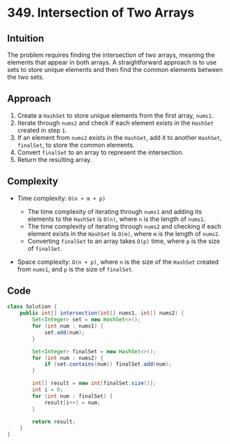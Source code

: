 # 349. Intersection of Two Arrays

## Intuition

The problem requires finding the intersection of two arrays, meaning the elements that appear in both arrays. A straightforward approach is to use sets to store unique elements and then find the common elements between the two sets.

## Approach

1. Create a `HashSet` to store unique elements from the first array, `nums1`.
2. Iterate through `nums2` and check if each element exists in the `HashSet` created in step `1`.
3. If an element from `nums2` exists in the `HashSet`, add it to another `HashSet`, `finalSet`, to store the common elements.
4. Convert `finalSet` to an array to represent the intersection.
5. Return the resulting array.

## Complexity

- Time complexity: `O(n + m + p)`

  - The time complexity of iterating through `nums1` and adding its elements to the `HashSet` is `O(n)`, where `n` is the length of `nums1`.
  - The time complexity of iterating through `nums2` and checking if each element exists in the `HashSet` is `O(m)`, where `m` is the length of `nums2`.
  - Converting `finalSet` to an array takes `O(p)` time, where `p` is the size of `finalSet`.

- Space complexity: `O(n + p)`, where `n` is the size of the `HashSet` created from `nums1`, and `p` is the size of `finalSet`.

## Code

```java
class Solution {
    public int[] intersection(int[] nums1, int[] nums2) {
        Set<Integer> set = new HashSet<>();
        for (int num : nums1) {
            set.add(num);
        }

        Set<Integer> finalSet = new HashSet<>();
        for (int num : nums2) {
            if (set.contains(num)) finalSet.add(num);
        }

        int[] result = new int[finalSet.size()];
        int i = 0;
        for (int num : finalSet) {
            result[i++] = num;
        }

        return result;
    }
}
```
